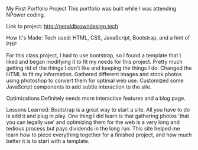 My First Portfolio Project
This portfolio was built while I was attending NPower coding.

Link to project: http://geraldbrowndesign.tech


How It's Made:
Tech used: HTML, CSS, JavaScript, Bootstrap, and a hint of PHP

For this class project, I had to use bootstrap, so I found a template that I liked and began modifying it to fit my needs for this project. Pretty much getting rid of the things I don't like and keeping the things I do. Changed the HTML to fit my information. Gathered different images and stock photos using photoshop to convert them for optimal web use. Customized some JavaScript components to add subtle interaction to the site.

Optimizations
Definitely needs more interactive features and a blog page.

Lessons Learned:
Bootstrap is a great way to start a site. All you have to do is add it and plug in play. One thing I did learn is that gathering photos 'that you can legally use' and optimizing them for the web is a very long and tedious process but pays dividends in the long run. This site helped me learn how to piece everything together for a finished project, and how much better it is to start with a template.
